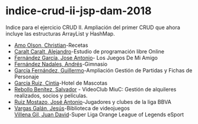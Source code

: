 # indice-crud-ii-jsp-dam-2018
Indice para el ejercicio CRUD II. Ampliación del primer CRUD que ahora incluye las estructuras ArrayList y HashMap.
* [Amo Olson, Christian](https://github.com/christianraulamo/crud-jsp.git)-Recetas
* [Caralt Caralt, Alejandro](https://github.com/AlejandroCaralt/CRUD-JSP-II)-Estudio de programación libre Online
* [Fernández García, Jose Antonio](https://github.com/joseanfernandez/crud-jsp-v2)- Los Juegos De Mi Amigo
* [Fernández Nadales, Andrés](https://github.com/andresfernandeznad/CrudJsp2)-Gimnasio
* [García Fernández, Guillermo](https://github.com/GuillermoGarcia/dam-2018-crud-ampliado-jsp-personajes-rol)-Ampliación Gestión de Partidas y Fichas de Personaje
* [García Ruiz, Cintia](https://github.com/cyntigr/Ejercicio-CRUD.git)-Hotel de Mascotas
* [Rebollo Benítez, Salvador](https://github.com/SalvaRebollo/CRUD_II-con-JSP-y-MySQL/) - VideoClub MiuC: Gestión de alquileres realizados, socios y películas.
* [Ruiz Mostazo, José Antonio](https://github.com/joseantonioruizmostazo/JSP-CRUD-II)-Jugadores y clubes de la liga BBVA
* [Vargas Galán, Jesús](https://github.com/jesusvargasgalan/JSP-CRUD-2)-Biblioteca de videojuegos
<br>[Villena Gil, Juan David](https://github.com/juandavidvillena/CRUD-2)-Super Liga Orange League of Legends eSport
